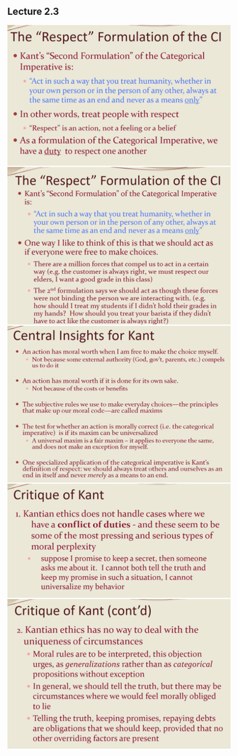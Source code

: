 ## Lecture 2.3

![](https://github.com/csn3rd/ENGR19Spring2020/blob/master/2.3.01%20The%20Respect%20Formulation%201.png)
![](https://github.com/csn3rd/ENGR19Spring2020/blob/master/2.3.02%20The%20Respect%20Formulation%202.png)
![](https://github.com/csn3rd/ENGR19Spring2020/blob/master/2.3.03%20Central%20Insights%20for%20Kant.png)
![](https://github.com/csn3rd/ENGR19Spring2020/blob/master/2.3.04%20Critique%20of%20Kant%201.png)
![](https://github.com/csn3rd/ENGR19Spring2020/blob/master/2.3.05%20Critique%20of%20Kant%202.png)
